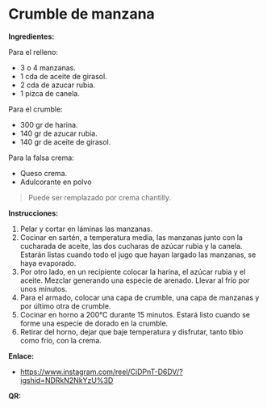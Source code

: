 # Crumble de manzana

**Ingredientes:**

Para el relleno:

- 3 o 4 manzanas.
- 1 cda de aceite de girasol.
- 2 cda de azucar rubia.
- 1 pizca de canela.

Para el crumble:

- 300 gr de harina.
- 140 gr de azucar rubia.
- 140 gr de aceite de girasol.

Para la falsa crema:

- Queso crema.
- Adulcorante en polvo

> Puede ser remplazado por crema chantilly.

**Instrucciones:**

1. Pelar y cortar en láminas las manzanas.
2. Cocinar en sartén, a temperatura media, las manzanas junto con la cucharada de aceite, las dos cucharas de azúcar rubia y la canela. Estarán listas cuando todo el jugo que hayan largado las manzanas, se haya evaporado.
3. Por otro lado, en un recipiente colocar la harina, el azúcar rubia y el aceite. Mezclar generando una especie de arenado. Llevar al frío por unos minutos.
4. Para el armado, colocar una capa de crumble, una capa de manzanas y por último otra de crumble.
5. Cocinar en horno a 200°C durante 15 minutos. Estará listo cuando se forme una especie de dorado en la crumble.
6. Retirar del horno, dejar que baje temperatura y disfrutar, tanto tibio como frío, con la crema.

**Enlace:**

- https://www.instagram.com/reel/CiDPnT-D6DV/?igshid=NDRkN2NkYzU%3D

**QR:**
